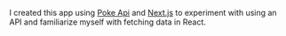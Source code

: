 I created this app using [Poke Api](https://pokeapi.co/) and [Next.js](https://nextjs.org/) to experiment with using an API and familiarize myself with fetching data in React.